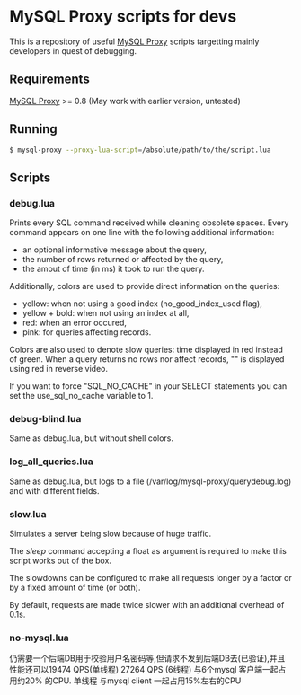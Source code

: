 MySQL Proxy scripts for devs
============================

This is a repository of useful [MySQL Proxy][mysql-proxy] scripts targetting
mainly developers in quest of debugging.

Requirements
------------

[MySQL Proxy][mysql-proxy] >= 0.8 (May work with earlier version, untested)

Running
-------

```bash
$ mysql-proxy --proxy-lua-script=/absolute/path/to/the/script.lua
```

Scripts
-------

### debug.lua

Prints every SQL command received while cleaning obsolete spaces. Every
command appears on one line with the following additional information:

* an optional informative message about the query,
* the number of rows returned or affected by the query,
* the amout of time (in ms) it took to run the query.

Additionally, colors are used to provide direct information on the queries:

* yellow: when not using a good index (no\_good\_index\_used flag),
* yellow + bold: when not using an index at all,
* red: when an error occured,
* pink: for queries affecting records.

Colors are also used to denote slow queries: time displayed in red instead of
green. When a query returns no rows nor affect records, "<NONE>" is displayed
using red in reverse video.

If you want to force "SQL_NO_CACHE" in your SELECT statements you can set the use_sql_no_cache variable to 1.

### debug-blind.lua

Same as debug.lua, but without shell colors.

### log_all_queries.lua

Same as debug.lua, but logs to a file (/var/log/mysql-proxy/querydebug.log) and with different fields.

### slow.lua

Simulates a server being slow because of huge traffic.

The *sleep* command accepting a float as argument is required to make this
script works out of the box.

The slowdowns can be configured to make all requests longer by a factor or by
a fixed amount of time (or both).

By default, requests are made twice slower with an additional overhead of 0.1s.

[mysql-proxy]: http://forge.mysql.com/wiki/MySQL_Proxy

### no-mysql.lua

仍需要一个后端DB用于校验用户名密码等,但请求不发到后端DB去(已验证),并且性能还可以19474 QPS(单线程)  27264 QPS (6线程)  与6个mysql 客户端一起占用约20% 的CPU.    单线程 与mysql client 一起占用15%左右的CPU
